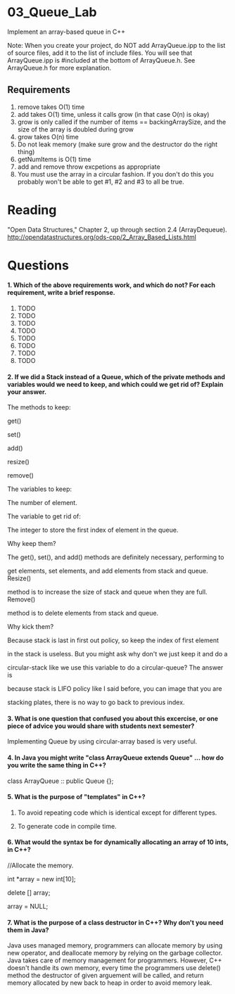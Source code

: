 03_Queue_Lab
============

Implement an array-based queue in C++

Note: When you create your project, do NOT add ArrayQueue.ipp to the list of source files, add it to the list of include files. You will see that ArrayQueue.ipp is #included at the bottom of ArrayQueue.h. See ArrayQueue.h for more explanation.

Requirements
------------

1. remove takes O(1) time
2. add takes O(1) time, unless it calls grow (in that case O(n) is okay)
3. grow is only called if the number of items == backingArraySize, and the size of the array is doubled during grow
4. grow takes O(n) time
5. Do not leak memory (make sure grow and the destructor do the right thing)
6. getNumItems is O(1) time
7. add and remove throw excpetions as appropriate
8. You must use the array in a circular fashion. If you don't do this you probably won't be able to get #1, #2 and #3 to all be true.

Reading
=======
"Open Data Structures," Chapter 2, up through section 2.4 (ArrayDequeue). http://opendatastructures.org/ods-cpp/2_Array_Based_Lists.html

Questions
=========

#### 1. Which of the above requirements work, and which do not? For each requirement, write a brief response.

1. TODO
2. TODO
3. TODO
4. TODO
5. TODO
6. TODO
7. TODO
8. TODO

#### 2. If we did a Stack instead of a Queue, which of the private methods and variables would we need to keep, and which could we get rid of? Explain your answer.

The methods to keep:

get()

set()

add()

resize()

remove()


The variables to keep:

The number of element.


The variable to get rid of:

The integer to store the first index of element in the queue.


Why keep them?

The get(), set(), and add() methods are definitely necessary, performing to

get elements, set elements, and add elements from stack and queue. Resize()

method is to increase the size of stack and queue when they are full. Remove()

method is to delete elements from stack and queue.


Why kick them?

Because stack is last in first out policy, so keep the index of first element

in the stack is useless. But you might ask why don't we just keep it and do a

circular-stack like we use this variable to do a circular-queue? The answer is 

because stack is LIFO policy like I said before, you can image that you are

stacking plates, there is no way to go back to previous index.








#### 3. What is one question that confused you about this excercise, or one piece of advice you would share with students next semester?


Implementing Queue by using circular-array based is very useful.



#### 4. In Java you might write "class ArrayQueue extends Queue" ... how do you write the same thing in C++?

class ArrayQueue :: public Queue {};


#### 5. What is the purpose of "templates" in C++?

1. To avoid repeating code which is identical except for different types.

2. To generate code in compile time.



#### 6. What would the syntax be for dynamically allocating an array of 10 ints, in C++?
 
 //Allocate the memory.

 int *array = new int[10];
 
 delete [] array;

 array = NULL;


#### 7. What is the purpose of a class destructor in C++? Why don't you need them in Java?

Java uses managed memory, programmers can allocate memory by using new operator,
and deallocate memory by relying on the garbage collector. Java takes care of
memory management for programmers. However, C++ doesn't handle its own memory, 
every time the programmers use delete() method the destructor of given 
arguement will be called, and return memory allocated by new back to heap in
order to avoid memory leak.







